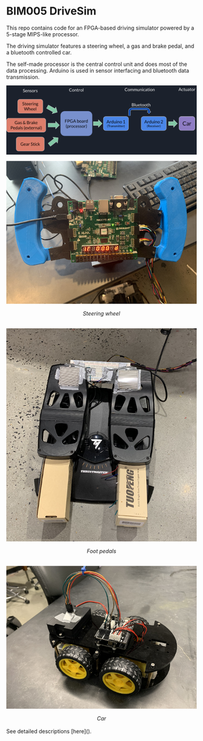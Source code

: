 # BIM005 DriveSim

This repo contains code for an FPGA-based driving simulator powered by a 5-stage MIPS-like processor.

The driving simulator features a steering wheel, a gas and brake pedal, and a bluetooth controlled car.

The self-made processor is the central control unit and does most of the data processing. Arduino is used in sensor interfacing and bluetooth data transmission.

![overview](util/project-overview.png)

<p align="center">
  <img src="util/wheel.png" />
</p>

<div align="center"><i>Steering wheel</i></div>
<br>

![foot-pedals](util/pedals.png)

<div align="center"><i>Foot pedals</i></div>
<br>

![car](util/toy-car.png)

<div align="center"><i>Car</i></div>
<br>
See detailed descriptions [here]().
